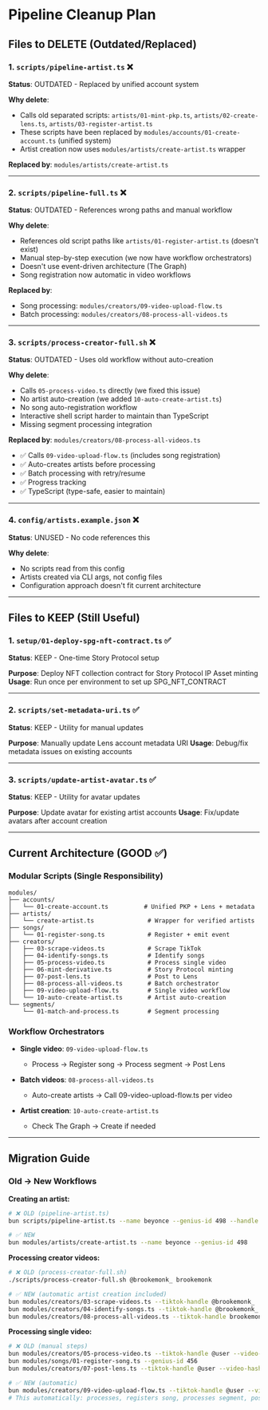 # Pipeline Cleanup Plan

## Files to DELETE (Outdated/Replaced)

### 1. `scripts/pipeline-artist.ts` ❌
**Status**: OUTDATED - Replaced by unified account system

**Why delete**:
- Calls old separated scripts: `artists/01-mint-pkp.ts`, `artists/02-create-lens.ts`, `artists/03-register-artist.ts`
- These scripts have been replaced by `modules/accounts/01-create-account.ts` (unified system)
- Artist creation now uses `modules/artists/create-artist.ts` wrapper

**Replaced by**: `modules/artists/create-artist.ts`

---

### 2. `scripts/pipeline-full.ts` ❌
**Status**: OUTDATED - References wrong paths and manual workflow

**Why delete**:
- References old script paths like `artists/01-register-artist.ts` (doesn't exist)
- Manual step-by-step execution (we now have workflow orchestrators)
- Doesn't use event-driven architecture (The Graph)
- Song registration now automatic in video workflows

**Replaced by**:
- Song processing: `modules/creators/09-video-upload-flow.ts`
- Batch processing: `modules/creators/08-process-all-videos.ts`

---

### 3. `scripts/process-creator-full.sh` ❌
**Status**: OUTDATED - Uses old workflow without auto-creation

**Why delete**:
- Calls `05-process-video.ts` directly (we fixed this issue)
- No artist auto-creation (we added `10-auto-create-artist.ts`)
- No song auto-registration workflow
- Interactive shell script harder to maintain than TypeScript
- Missing segment processing integration

**Replaced by**: `modules/creators/08-process-all-videos.ts`
- ✅ Calls `09-video-upload-flow.ts` (includes song registration)
- ✅ Auto-creates artists before processing
- ✅ Batch processing with retry/resume
- ✅ Progress tracking
- ✅ TypeScript (type-safe, easier to maintain)

---

### 4. `config/artists.example.json` ❌
**Status**: UNUSED - No code references this

**Why delete**:
- No scripts read from this config
- Artists created via CLI args, not config files
- Configuration approach doesn't fit current architecture

---

## Files to KEEP (Still Useful)

### 1. `setup/01-deploy-spg-nft-contract.ts` ✅
**Status**: KEEP - One-time Story Protocol setup

**Purpose**: Deploy NFT collection contract for Story Protocol IP Asset minting
**Usage**: Run once per environment to set up SPG_NFT_CONTRACT

---

### 2. `scripts/set-metadata-uri.ts` ✅
**Status**: KEEP - Utility for manual updates

**Purpose**: Manually update Lens account metadata URI
**Usage**: Debug/fix metadata issues on existing accounts

---

### 3. `scripts/update-artist-avatar.ts` ✅
**Status**: KEEP - Utility for avatar updates

**Purpose**: Update avatar for existing artist accounts
**Usage**: Fix/update avatars after account creation

---

## Current Architecture (GOOD ✅)

### Modular Scripts (Single Responsibility)
```
modules/
├── accounts/
│   └── 01-create-account.ts          # Unified PKP + Lens + metadata
├── artists/
│   └── create-artist.ts               # Wrapper for verified artists
├── songs/
│   └── 01-register-song.ts            # Register + emit event
├── creators/
│   ├── 03-scrape-videos.ts            # Scrape TikTok
│   ├── 04-identify-songs.ts           # Identify songs
│   ├── 05-process-video.ts            # Process single video
│   ├── 06-mint-derivative.ts          # Story Protocol minting
│   ├── 07-post-lens.ts                # Post to Lens
│   ├── 08-process-all-videos.ts       # Batch orchestrator
│   ├── 09-video-upload-flow.ts        # Single video workflow
│   └── 10-auto-create-artist.ts       # Artist auto-creation
└── segments/
    └── 01-match-and-process.ts        # Segment processing
```

### Workflow Orchestrators
- **Single video**: `09-video-upload-flow.ts`
  - Process → Register song → Process segment → Post Lens

- **Batch videos**: `08-process-all-videos.ts`
  - Auto-create artists → Call 09-video-upload-flow.ts per video

- **Artist creation**: `10-auto-create-artist.ts`
  - Check The Graph → Create if needed

---

## Migration Guide

### Old → New Workflows

**Creating an artist:**
```bash
# ❌ OLD (pipeline-artist.ts)
bun scripts/pipeline-artist.ts --name beyonce --genius-id 498 --handle beyonce

# ✅ NEW
bun modules/artists/create-artist.ts --name beyonce --genius-id 498
```

**Processing creator videos:**
```bash
# ❌ OLD (process-creator-full.sh)
./scripts/process-creator-full.sh @brookemonk_ brookemonk

# ✅ NEW (automatic artist creation included)
bun modules/creators/03-scrape-videos.ts --tiktok-handle @brookemonk_
bun modules/creators/04-identify-songs.ts --tiktok-handle @brookemonk_
bun modules/creators/08-process-all-videos.ts --tiktok-handle brookemonk
```

**Processing single video:**
```bash
# ❌ OLD (manual steps)
bun modules/creators/05-process-video.ts --tiktok-handle @user --video-id 123
bun modules/songs/01-register-song.ts --genius-id 456
bun modules/creators/07-post-lens.ts --tiktok-handle @user --video-hash abc

# ✅ NEW (automatic)
bun modules/creators/09-video-upload-flow.ts --tiktok-handle @user --video-id 123
# This automatically: processes, registers song, processes segment, posts to Lens
```
